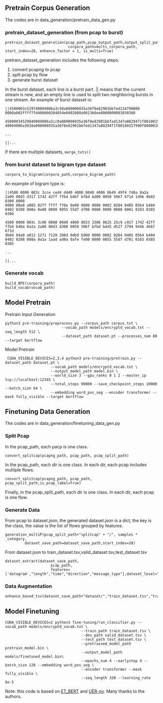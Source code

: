 ## Pretrain Corpus Generation
The codes are in data_generation/pretrain_data_gen.py
### pretrain_dataset_generation (from pcap to burst)
```
pretrain_dataset_generation(pcap_path,pcap_output_path,output_split_path,select_packet_len=64,
                             corpora_path=multi_corpora_path, start_index=28, enhance_factor = 1, is_multi=True)
```
pretrain_dataset_generation includes the following steps:
1. convert pcapng to pcap
2. split pcap by flow
3. generate burst dataset

In the burst dataset, each line is a burst part. || means that the current stream is new, and an empty line is used to split two neighboring bursts in one stream. An example of burst dataset is:
```
||4500003c529740004006a3c50a080006035a36f8e82901bbfed134790000
0000a002ffff7fd400000204054e0402080a001366ee0000000001030308

45000034529840004006a3cc0a080006035a36f8e82901bbfed1347a8829471f80100157f46300000101080a001366f90aa8de74450000fe5299
40004006a3010a080006035a36f8e82901bbfed1347a8829471f80180157990f00000101080a001366f90aa8de7416030100c5010000c1030308

...

||...
```
If there are multiple datasets, `merge_txts()`


### from burst dataset to bigram type dataset
```
corpora_to_bigram(corpora_path,corpora_bigram_path)
```
An example of bigram type is:
```
||4500 0000 003c 3cce ced4 d440 4000 0040 4006 0649 49f4 f40a 0a2a 2a00 00d3 d317 1742 42ff ffb4 b4bf bfbd bd00 0050 5067 671d 1d9b 9b03 0300 0000 
0000 00a0 a002 02ff ffff ff0e 0e08 0800 0000 0002 0204 0405 05b4 b404 0402 0208 080a 0a00 0000 0055 55d7 d700 0000 0000 0000 0001 0103 0303 0306 

4500 0000 003c 3c00 0000 0040 4000 0033 3306 0625 25c9 c917 1742 42ff ffb4 b40a 0a2a 2a00 00d3 d300 0050 50bf bfbd bdd5 d527 2794 944b 4b67 671d 
9b04 04a0 a012 1271 7120 200d 0db9 b900 0000 0002 0204 0405 05b4 b404 0402 0208 080a 0a1a 1aad ad0a 0afe fe00 0000 0055 55d7 d701 0103 0303 0305 

...

||...
```
### Generate vocab
```
build_BPE(corpora_path)
build_vocab(vocab_path)
```

## Model Pretrain
Pretrain Input Generation
```
python3 pre-training/preprocess.py --corpus_path corpus.txt \
                          --vocab_path models/encryptd_vocab.txt --seq_length 512 \
                          --dataset_path dataset.pt --processes_num 80 --target bertflow
```
Model Pretrain
```
 CUDA_VISIBLE_DEVICES=2,3,4 python3 pre-training/pretrain.py --dataset_path dataset.pt \
                     --vocab_path models/encryptd_vocab.txt \
                     --output_model_path model.bin \
                     --world_size 3 --gpu_ranks 0 1 2 --master_ip tcp://localhost:12345 \
                     --total_steps 90000 --save_checkpoint_steps 10000 --batch_size 64 \
                     --embedding word_pos_seg --encoder transformer --mask fully_visible --target bertflow
```
## Finetuning Data Generation
The codes are in data_generation/finetuning_data_gen.py

### Split Pcap
In the pcap_path, each pacp is one class. 
```
convert_splitcap(pcapng_path, pcap_path, pcap_split_path)
```
In the pcap_path, each dir is one class. In each dir, each pcap includes multiple flows. 
```
convert_splitcap(pcapng_path, pcap_path, pcap_split_path,is_pcap_label=True)
```
Finally, in the pcap_split_path, each dir is one class. In each dir, each pcap is one flow. 

### Generate Data
From pcap to dataset.json, the generated dataset.json is a dict, the key is the class, the value is the list of flows grouped by features.
```
generation_multiP(pcap_split_path+"splitcap" + "/", samples * _category,
         dataset_save_path=dataset_save_path,start_index=28)

```

From dataset.json to train_dataset.tsv,valid_dataset.tsv,test_dataset.tsv
```
dataset_extract(dataset_save_path,
                     pcap_path,
                     features=['datagram',"length","time","direction","message_type"],dataset_level="flow")
```
### Data Augmentation
```
enhance_based_tsv(dataset_save_path+"dataset/","train_dataset.tsv","train_enhance5",enhance_factor=5)
```
## Model Finetuning

```
CUDA_VISIBLE_DEVICES=2 python3 fine-tuning/run_classifier.py --vocab_path models/encryptd_vocab.txt \
                                   --train_path train_dataset.tsv \
                                   --dev_path valid_dataset.tsv \
                                   --test_path test_dataset.tsv \
                                   --pretrained_model_path pretrain_model.bin \
                                   --output_model_path models/finetuned_model.bin\
                                   --epochs_num 4 --earlystop 4 --batch_size 128 --embedding word_pos_seg \
                                   --encoder transformer --mask fully_visible \
                                   --seq_length 320 --learning_rate 6e-5
```
Note: this code is based on [ET_BERT](https://github.com/linwhitehat/ET-BERT) and [UER-py](https://github.com/dbiir/UER-py). Many thanks to the authors.
